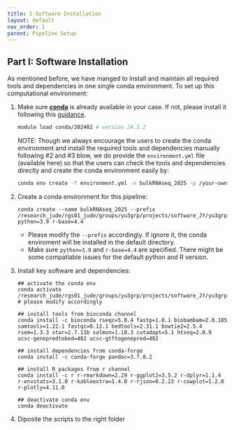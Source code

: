 ```yaml
---
title: I-Software Installation
layout: default
nav_order: 1
parent: Pipeline Setup
---
```


## Part I: Software Installation

As mentioned before, we have manged to install and maintain all required tools and dependencies in one single conda environment. To set up this computational environment:

1. Make sure [**conda**](https://docs.conda.io/projects/conda/en/latest/index.html) is already available in your case. If not, please install it following this [guidance](https://www.anaconda.com/docs/getting-started/getting-started).

   ``` bash
   module load conda/202402 # version 24.1.2
   ```

   NOTE: Though we always encourage the users to create the conda environment and install the required tools and dependencies manually following #2 and #3 blow, we do provide the `environment.yml` file (available here) so that the users can check the tools and dependencies directly and create the conda environment easily by: 

   ``` bash
   conda env create -f environment.yml -n bulkRNAseq_2025 -p /your-own-path/bulkRNAseq_2025
   ```

   

2. Create a conda environment for this pipeline:

   ``` shell
   conda create --name bulkRNAseq_2025 --prefix /research_jude/rgs01_jude/groups/yu3grp/projects/software_JY/yu3grp/conda_env/bulkRNAseq_2025 python=3.9 r-base=4.4
   ```

   - Please modify the `--prefix` accordingly. If ignore it, the conda enviroment will be installed in the default directory.
   - Make sure `python=3.9` and `r-base=4.4` are specified. There might be some compatiable issues for the default python and R version.

3. Install key software and dependencies:

   ``` shell
   ## activate the conda env
   conda activate /research_jude/rgs01_jude/groups/yu3grp/projects/software_JY/yu3grp/conda_env/bulkRNAseq_2025 # please modify accordingly
   
   ## install tools from bioconda channel
   conda install -c bioconda rseqc=5.0.4 fastp=1.0.1 biobambam=2.0.185 samtools=1.22.1 fastqc=0.12.1 bedtools=2.31.1 bowtie2=2.5.4 rsem=1.3.3 star=2.7.11b salmon=1.10.3 cutadapt=5.1 htseq=2.0.9 ucsc-genepredtobed=482 ucsc-gtftogenepred=482
   
   ## install dependencies from conda-forge
   conda install -c conda-forge pandoc=3.7.0.2
   
   ## install R packages from r channel
   conda install -c r r-rmarkdown=2.29 r-ggplot2=3.5.2 r-dplyr=1.1.4 r-envstats=3.1.0 r-kableextra=1.4.0 r-rjson=0.2.23 r-cowplot=1.2.0 r-plotly=4.11.0
   
   ## deactivate conda env
   conda deactivate
   ```

4. Diposite the scripts to the right folder

   ``` bash
   ```

   
